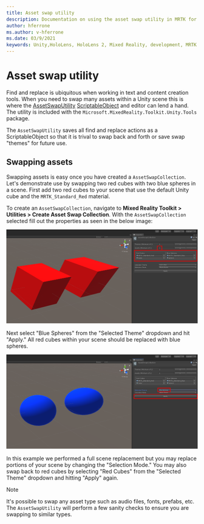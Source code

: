 ```yaml
---
title: Asset swap utility
description: Documentation on using the asset swap utility in MRTK for Unity.
author: hferrone
ms.author: v-hferrone
ms.date: 03/9/2021
keywords: Unity,HoloLens, HoloLens 2, Mixed Reality, development, MRTK
---
```


# Asset swap utility

Find and replace is ubiquitous when working in text and content creation tools. When you need to swap many assets within a Unity scene this is where the [AssetSwapUtility](xref:Microsoft.MixedReality.Toolkit.Utilities.Editor.AssetSwapUtility) [ScriptableObject](https://docs.unity3d.com/Manual/class-ScriptableObject.html) and editor can lend a hand. The utility is included with the `Microsoft.MixedReality.Toolkit.Unity.Tools` package.

The `AssetSwapUtility` saves all find and replace actions as a ScriptableObject so that it is trival to swap back and forth or save swap "themes" for future use.

## Swapping assets

Swapping assets is easy once you have created a `AssetSwapCollection`. Let's demonstrate use by swapping two red cubes with two blue spheres in a scene. First add two red cubes to your scene that use the default Unity cube and the `MRTK_Standard_Red` material.

To create an `AssetSwapCollection`, navigate to **Mixed Reality Toolkit > Utilities > Create Asset Swap Collection**. With the `AssetSwapCollection` selected fill out the properties as seen in the below image:

![Asset swap collection in the Unity editor](images/asset-swap-img-01.png)

Next select "Blue Spheres" from the "Selected Theme" dropdown and hit "Apply." All red cubes within your scene should be replaced with blue spheres.

![Asset swap collection in the Unity editor with selected theme highlighted](images/asset-swap-img-02.png)

In this example we performed a full scene replacement but you may replace portions of your scene by changing the "Selection Mode." You may also swap back to red cubes by selecting "Red Cubes" from the "Selected Theme" dropdown and hitting "Apply" again.

> [!NOTE]
> It's possible to swap any asset type such as audio files, fonts, prefabs, etc. The `AssetSwapUtility` will perform a few sanity checks to ensure you are swapping to similar types.

